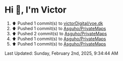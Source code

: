 <h1>Hi 👋, I'm Victor </h1>

<!--RECENT_ACTIVITY:start-->
1. ⬆️ Pushed 1 commit(s) to [victorDigital/voe.dk](https://github.com/victorDigital/voe.dk)<br>
2. ⬆️ Pushed 1 commit(s) to [Asguho/PrivateMaps](https://github.com/Asguho/PrivateMaps)<br>
3. ⬆️ Pushed 2 commit(s) to [Asguho/PrivateMaps](https://github.com/Asguho/PrivateMaps)<br>
4. ⬆️ Pushed 1 commit(s) to [Asguho/PrivateMaps](https://github.com/Asguho/PrivateMaps)<br>
5. ⬆️ Pushed 1 commit(s) to [Asguho/PrivateMaps](https://github.com/Asguho/PrivateMaps)<br>
<!--RECENT_ACTIVITY:end-->

<!--RECENT_ACTIVITY:last_update-->
Last Updated: Sunday, February 2nd, 2025, 9:34:44 AM
<!--RECENT_ACTIVITY:last_update_end-->
